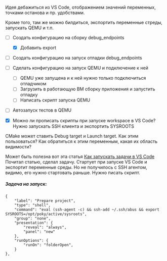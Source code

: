 Идея дебажиться из VS Code, отображением значений переменных, точками останова и пр. удобствами.

Кроме того, там же можно билдиться, экспортить переменные стреды, запускать QEMU и т.п.

- [ ] Создать конфигурацию на сборку debug_endpoints
	- [x] Добавить export
- [ ] Создать конфигурацию на запуск отладки debug_endpoints
- [ ] Сделать конфигурацию на запуск QEMU и подключение к ней
	- [ ] QEMU уже запущена и к ней нужно только подключиться отладчиком
	- [ ] Загрузить в работающую ВМ сборку приложения и запустить отладку
	- [ ] Написать скрипт запуска QEMU
- [ ] Автозапуск тестов в QEMU
- [x] Можно ли прописать скрипты при запуске workspace в VS Code? Нужно запускать SSH клиента и экспортить SYSROOTS


CMake может ставить Debug target и Launch target. Как этим пользоваться? Как обратиться к этим переменным, какая их область видимости?

Может быть полезна вот эта статья [Как запускать задачи в VS Code](https://sdivakarrajesh.medium.com/automating-task-to-run-on-startup-in-vscode-fe30d7f99454)
Почитал статью, сделал задачу. Стартует при запуске VS Code и экспортит переменные среды. Но не получилось с SSH агентом, видимо, его нужно стартовать раньше. Нужно писать скрипт.
##### Задача на запуск:
```
{
	"label": "Prepare project",
	"type": "shell",
	"command": "eval (ssh-agent -c) && ssh-add ~/.ssh/abus && export SYSROOTS=/opt/poky/active/sysroots",
	"group": "none",
	"presentation": {
		"reveal": "always",
		"panel": "new"
	},
	"runOptions": {
		"runOn": "folderOpen",
	}
},
```





